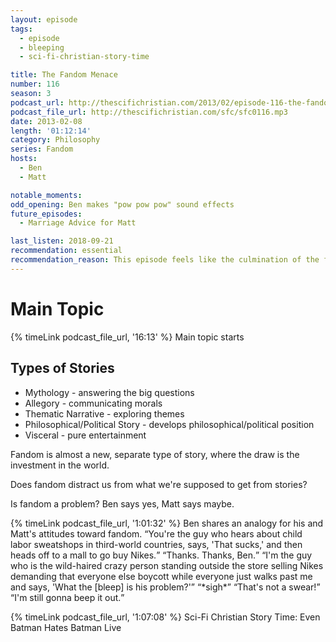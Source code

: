 ```yaml
---
layout: episode
tags:
  - episode
  - bleeping
  - sci-fi-christian-story-time

title: The Fandom Menace
number: 116
season: 3
podcast_url: http://thescifichristian.com/2013/02/episode-116-the-fandom-menace/
podcast_file_url: http://thescifichristian.com/sfc/sfc0116.mp3
date: 2013-02-08
length: '01:12:14'
category: Philosophy
series: Fandom
hosts:
  - Ben
  - Matt

notable_moments:
odd_opening: Ben makes "pow pow pow" sound effects
future_episodes:
  - Marriage Advice for Matt

last_listen: 2018-09-21
recommendation: essential
recommendation_reason: This episode feels like the culmination of the first couple years of the show, while also being the start to one of the show's best series.
---
```


# Main Topic
{% timeLink podcast_file_url, '16:13' %} Main topic starts

## Types of Stories
- Mythology - answering the big questions
- Allegory - communicating morals
- Thematic Narrative - exploring themes
- Philosophical/Political Story - develops philosophical/political position
- Visceral - pure entertainment

Fandom is almost a new, separate type of story, where the draw is the investment in the world.

Does fandom distract us from what we're supposed to get from stories?

Is fandom a problem? Ben says yes, Matt says maybe.

<div class="quote">
  {% timeLink podcast_file_url, '1:01:32' %}
  <span class="quote-context is-size-6">Ben shares an analogy for his and Matt's attitudes toward fandom.</span>
  <q class="ben">You're the guy who hears about child labor sweatshops in third-world countries, says, 'That sucks,' and then heads off to a mall to go buy Nikes.</q>
  <q class="matt">Thanks. Thanks, Ben.</q>
  <q class="ben">I'm the guy who is the wild-haired crazy person standing outside the store selling Nikes demanding that everyone else boycott while everyone just walks past me and says, 'What the [bleep] is his problem?'</q>
  <q class="matt">*sigh*</q>
  <q class="ben">That's not a swear!</q>
  <q class="matt">I'm still gonna beep it out.</q>
</div>

{% timeLink podcast_file_url, '1:07:08' %} Sci-Fi Christian Story Time: Even Batman Hates Batman Live